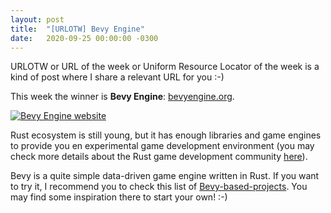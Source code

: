 ```yaml
---
layout: post
title:  "[URLOTW] Bevy Engine"
date:   2020-09-25 00:00:00 -0300
---
```


<span class="bg-highlight">URLOTW</span> or URL of the week or Uniform Resource Locator of the week is a kind of post where I share a relevant URL for you :-)

This week the winner is **Bevy Engine**:
[bevyengine.org](https://bevyengine.org).

[![Bevy Engine website](/assets/bevy-engine.png "Bevy Engine website")](/assets/bevy-engine.png)

Rust ecosystem is still young, but it has enough libraries and game engines to provide you en experimental game development environment (you may check more details about the Rust game development community [here](https://arewegameyet.rs)). 

Bevy is a quite simple data-driven game engine written in Rust. If you want to try it, I recommend you to check this list of [Bevy-based-projects](https://github.com/bevyengine/awesome-bevy). You may find some inspiration there to start your own! :-)
